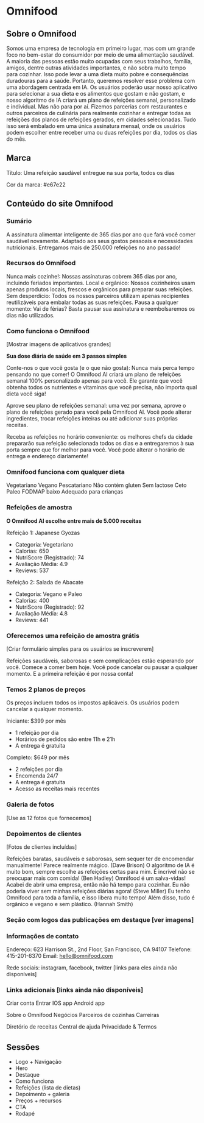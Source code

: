# Omnifood

## Sobre o Omnifood

Somos uma empresa de tecnologia em primeiro lugar, mas com um grande foco no bem-estar do consumidor por meio de uma alimentação saudável. A maioria das pessoas estão muito ocupadas com seus trabalhos, família, amigos, dentre outras atividades importantes, e não sobra muito tempo para cozinhar. Isso pode levar a uma dieta muito pobre e consequências duradouras para a saúde. Portanto, queremos resolver esse problema com uma abordagem centrada em IA. Os usuários poderão usar nosso aplicativo para selecionar a sua dieta e os alimentos que gostam e não gostam, e nosso algoritmo de IA criará um plano de refeições semanal, personalizado e individual. Mas não para por aí. Fizemos parcerias com restaurantes e outros parceiros de culinária para realmente cozinhar e entregar todas as refeições dos planos de refeições gerados, em cidades selecionadas. Tudo isso será embalado em uma única assinatura mensal, onde os usuários podem escolher entre receber uma ou duas refeições por dia, todos os dias do mês.

## Marca

Título: Uma refeição saudável entregue na sua porta, todos os dias

Cor da marca: #e67e22

## Conteúdo do site Omnifood

### Sumário

A assinatura alimentar inteligente de 365 dias por ano que fará você comer saudável novamente. Adaptado aos seus gostos pessoais e necessidades nutricionais. Entregamos mais de 250.000 refeições no ano passado!

### Recursos do Omnifood

Nunca mais cozinhe!: Nossas assinaturas cobrem 365 dias por ano, incluindo feriados importantes.
Local e orgânico: Nossos cozinheiros usam apenas produtos locais, frescos e orgânicos para preparar suas refeições.
Sem desperdício: Todos os nossos parceiros utilizam apenas recipientes reutilizáveis ​​para embalar todas as suas refeições.
Pausa a qualquer momento: Vai de férias? Basta pausar sua assinatura e reembolsaremos os dias não utilizados.

### Como funciona o Omnifood 

[Mostrar imagens de aplicativos grandes]

**Sua dose diária de saúde em 3 passos simples**

Conte-nos o que você gosta (e o que não gosta): Nunca mais perca tempo pensando no que comer! O Omnifood AI criará um plano de refeições semanal 100% personalizado apenas para você. Ele garante que você obtenha todos os nutrientes e vitaminas que você precisa, não importa qual dieta você siga!

Aprove seu plano de refeições semanal: uma vez por semana, aprove o plano de refeições gerado para você pela Omnifood AI. Você pode alterar ingredientes, trocar refeições inteiras ou até adicionar suas próprias receitas.

Receba as refeições no horário conveniente: os melhores chefs da cidade prepararão sua refeição selecionada todos os dias e a entregaremos à sua porta sempre que for melhor para você. Você pode alterar o horário de entrega e endereço diariamente!

### Omnifood funciona com qualquer dieta

Vegetariano
Vegano
Pescatariano
Não contém gluten
Sem lactose
Ceto
Paleo
FODMAP baixo
Adequado para crianças

### Refeições de amostra

**O Omnifood AI escolhe entre mais de 5.000 receitas**

Refeição 1: Japanese Gyozas

- Categoria: Vegetariano
- Calorias: 650
- NutriScore (Registrado): 74
- Avaliação Média: 4.9
- Reviews: 537

Refeição 2: Salada de Abacate

- Categoria: Vegano e Paleo
- Calorias: 400
- NutriScore (Registrado): 92
- Avaliação Média: 4.8
- Reviews: 441

### Oferecemos uma refeição de amostra grátis

[Criar formulário simples para os usuários se inscreverem]

Refeições saudáveis, saborosas e sem complicações estão esperando por você. Comece a comer bem hoje. Você pode cancelar ou pausar a qualquer momento. E a primeira refeição é por nossa conta!

### Temos 2 planos de preços

Os preços incluem todos os impostos aplicáveis. Os usuários podem cancelar a qualquer momento.

Iniciante: $399 por mês

- 1 refeição por dia
- Horários de pedidos são entre 11h e 21h
- A entrega é gratuita

Completo: $649 por mês

- 2 refeições por dia
- Encomenda 24/7
- A entrega é gratuita
- Acesso as receitas mais recentes

### Galeria de fotos

[Use as 12 fotos que fornecemos]

### Depoimentos de clientes

[Fotos de clientes incluídas]

Refeições baratas, saudáveis ​​e saborosas, sem sequer ter de encomendar manualmente! Parece realmente mágico. (Dave Brison)
O algoritmo de IA é muito bom, sempre escolhe as refeições certas para mim. É incrível não se preocupar mais com comida! (Ben Hadley)
Omnifood é um salva-vidas! Acabei de abrir uma empresa, então não há tempo para cozinhar. Eu não poderia viver sem minhas refeições diárias agora! (Steve Miller)
Eu tenho Omnifood para toda a família, e isso libera muito tempo! Além disso, tudo é orgânico e vegano e sem plástico. (Hannah Smith)

### Seção com logos das publicações em destaque [ver imagens]

### Informações de contato

Endereço: 623 Harrison St., 2nd Floor, San Francisco, CA 94107
Telefone: 415-201-6370
Email: hello@omnifood.com

Rede sociais: instagram, facebook, twitter [links para eles ainda não disponíveis]

### Links adicionais [links ainda não disponíveis]

Criar conta
Entrar
IOS app
Android app

Sobre o Omnifood
Negócios
Parceiros de cozinhas
Carreiras

Diretório de receitas
Central de ajuda
Privacidade & Termos

######

## Sessões

- Logo + Navigação
- Hero
- Destaque
- Como funciona
- Refeições (lista de dietas)
- Depoimento + galeria
- Preços + recursos
- CTA
- Rodapé
